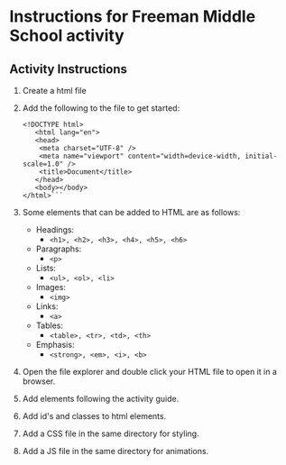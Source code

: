 # Instructions for Freeman Middle School activity

## Activity Instructions

1. Create a html file
2. Add the following to the file to get started:

   ````
   <!DOCTYPE html>
      <html lang="en">
      <head>
       <meta charset="UTF-8" />
       <meta name="viewport" content="width=device-width, initial-scale=1.0" />
       <title>Document</title>
      </head>
      <body></body>
   </html>```

   ````

3. Some elements that can be added to HTML are as follows:

   - Headings:
     - `<h1>, <h2>, <h3>, <h4>, <h5>, <h6>`
   - Paragraphs:
     - `<p>`
   - Lists:
     - `<ul>, <ol>, <li>`
   - Images:
     - `<img>`
   - Links:
     - `<a>`
   - Tables:
     - `<table>, <tr>, <td>, <th>`
   - Emphasis:
     - `<strong>, <em>, <i>, <b>`

4. Open the file explorer and double click your HTML file to open it in a browser.

5. Add elements following the activity guide.

6. Add id's and classes to html elements.

7. Add a CSS file in the same directory for styling.

8. Add a JS file in the same directory for animations.
